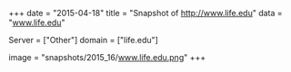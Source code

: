 
+++
date = "2015-04-18"
title = "Snapshot of http://www.life.edu"
data = "www.life.edu"

Server = ["Other"]
domain = ["life.edu"]

  image = "snapshots/2015_16/www.life.edu.png"
+++
#
